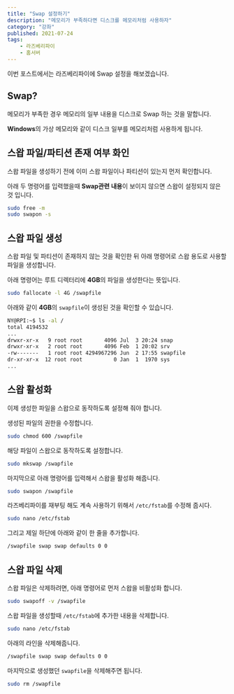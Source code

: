 ```yaml
---
title: "Swap 설정하기"
description: "메모리가 부족하다면 디스크를 메모리처럼 사용하자"
category: "강좌"
published: 2021-07-24
tags:
    - 라즈베리파이
    - 홈서버
---
```


이번 포스트에서는 라즈베리파이에 Swap 설정을 해보겠습니다.

## Swap?

메모리가 부족한 경우 메모리의 일부 내용을 디스크로 Swap 하는 것을 말합니다.

**Windows**의 가상 메모리와 같이 디스크 일부를 메모리처럼 사용하게 됩니다.

## 스왑 파일/파티션 존재 여부 화인

스왑 파일을 생성하기 전에 이미 스왑 파일이나 파티션이 있는지 먼저 확인합니다.

아래 두 명령어를 입력했을때 **Swap관련 내용**이 보이지 않으면 스왑이 설정되지 않은 것 입니다.

```sh
sudo free -m
sudo swapon -s
```

## 스왑 파일 생성

스왑 파일 및 파티션이 존재하지 않는 것을 확인한 뒤 아래 명령어로 스왑 용도로 사용할 파일을 생성합니다.

아래 명령어는 루트 디렉터리에 **4GB**의 파일을 생성한다는 뜻입니다.

```sh
sudo fallocate -l 4G /swapfile
```

아래와 같이 **4GB**의 `swapfile`이 생성된 것을 확인할 수 있습니다.

```sh
NY@RPI:~$ ls -al /
total 4194532
...
drwxr-xr-x   9 root root       4096 Jul  3 20:24 snap
drwxr-xr-x   2 root root       4096 Feb  1 20:02 srv
-rw-------   1 root root 4294967296 Jun  2 17:55 swapfile
dr-xr-xr-x  12 root root          0 Jan  1  1970 sys
...
```

## 스왑 활성화

이제 생성한 파일을 스왑으로 동작하도록 설정해 줘야 합니다.

생성된 파일의 권한을 수정합니다.

```sh
sudo chmod 600 /swapfile
```

해당 파일이 스왑으로 동작하도록 설정합니다.

```sh
sudo mkswap /swapfile
```

마지막으로 아래 명령어를 입력해서 스왑을 활성화 해줍니다.

```sh
sudo swapon /swapfile
```

라즈베리파이를 재부팅 해도 계속 사용하기 위해서 `/etc/fstab`를 수정해 줍시다.

```sh
sudo nano /etc/fstab
```

그리고 제일 하단에 아래와 같이 한 줄을 추가합니다.

```sh
/swapfile swap swap defaults 0 0
```

## 스왑 파일 삭제

스왑 파일은 삭제하려면, 아래 명령어로 먼저 스왑을 비활성화 합니다.

```sh
sudo swapoff -v /swapfile
```

스왑 파일을 생성할때 `/etc/fstab`에 추가한 내용을 삭제합니다.

```sh
sudo nano /etc/fstab
```

아래의 라인을 삭제해줍니다.

```sh
/swapfile swap swap defaults 0 0
```

마지막으로 생성했던 `swapfile`을 삭제해주면 됩니다.

```sh
sudo rm /swapfile
```
